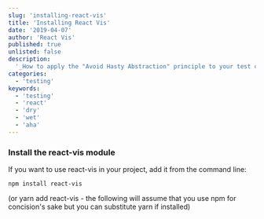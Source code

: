 ```yaml
---
slug: 'installing-react-vis'
title: 'Installing React Vis'
date: '2019-04-07'
author: 'React Vis'
published: true
unlisted: false
description:
  '_How to apply the "Avoid Hasty Abstraction" principle to your test code._'
categories:
  - 'testing'
keywords:
  - 'testing'
  - 'react'
  - 'dry'
  - 'wet'
  - 'aha'
---
```


### Install the react-vis module

If you want to use react-vis in your project, add it from the command line:

```
npm install react-vis
```

(or yarn add react-vis - the following will assume that you use npm for
concision's sake but you can substitute yarn if installed)
